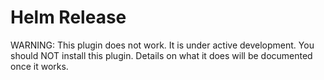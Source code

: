 # Helm Release

WARNING: This plugin does not work. It is under active development. You should NOT
install this plugin. Details on what it does will be documented once it works.
